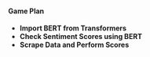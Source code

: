 #### **Game Plan**
* **Import BERT from Transformers**
* **Check Sentiment Scores using BERT**
* **Scrape Data and Perform Scores**